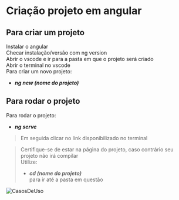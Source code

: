 # Criação projeto em angular

## Para criar um projeto

Instalar o angular <br>
Checar instalação/versão com ng version<br>
Abrir o vscode e ir para a pasta em que o projeto será criado<br>
Abrir o terminal no vscode<br>
Para criar um novo projeto: <br>
+ **_ng new (nome do projeto)_**<br>

## Para rodar o projeto

Para rodar o projeto: <br>
+ **_ng serve_**<br>
 >Em seguida clicar no link disponibilizado no terminal<br>
  
 >Certifique-se de estar na página do projeto, caso contrário seu projeto não irá compilar<br>
 >Utilize: <br>
 > + **_cd (nome do projeto)_**<br>
 > para ir até a pasta em questão<br>
 
 
  
  
![CasosDeUso](https://user-images.githubusercontent.com/106937501/235307626-f4bc81e7-9cb6-490b-99bc-57728270c753.jpg)
